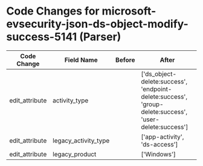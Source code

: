 # Code Changes for microsoft-evsecurity-json-ds-object-modify-success-5141 (Parser)

| Code Change | Field Name | Before | After |
|-------------|------------|--------|-------|
| edit_attribute | activity_type |  | ['ds_object-delete:success', 'endpoint-delete:success', 'group-delete:success', 'user-delete:success'] |
| edit_attribute | legacy_activity_type |  | ['app-activity', 'ds-access'] |
| edit_attribute | legacy_product |  | ['Windows'] |